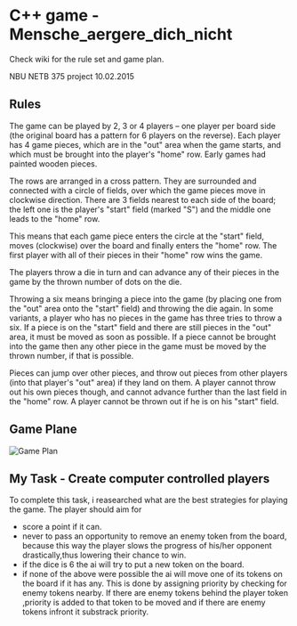 C++ game - Mensche_aergere_dich_nicht 
=========================
Check wiki for the rule set and game plan.

NBU NETB 375 project
10.02.2015


## Rules
The game can be played by 2, 3 or 4 players – one player per board side (the original board has a pattern for 6 players on the reverse). Each player has 4 game pieces, which are in the "out" area when the game starts, and which must be brought into the player's "home" row. Early games had painted wooden pieces.

The rows are arranged in a cross pattern. They are surrounded and connected with a circle of fields, over which the game pieces move in clockwise direction. There are 3 fields nearest to each side of the board; the left one is the player's "start" field (marked "S") and the middle one leads to the "home" row.

This means that each game piece enters the circle at the "start" field, moves (clockwise) over the board and finally enters the "home" row. The first player with all of their pieces in their "home" row wins the game.

The players throw a die in turn and can advance any of their pieces in the game by the thrown number of dots on the die.

Throwing a six means bringing a piece into the game (by placing one from the "out" area onto the "start" field) and throwing the die again. In some variants, a player who has no pieces in the game has three tries to throw a six. If a piece is on the "start" field and there are still pieces in the "out" area, it must be moved as soon as possible. If a piece cannot be brought into the game then any other piece in the game must be moved by the thrown number, if that is possible.

Pieces can jump over other pieces, and throw out pieces from other players (into that player's "out" area) if they land on them. A player cannot throw out his own pieces though, and cannot advance further than the last field in the "home" row. A player cannot be thrown out if he is on his "start" field.

## Game Plane
![Game Plan](http://upload.wikimedia.org/wikipedia/commons/9/91/Menschenaergern.svg)

## My Task - Create computer controlled players 
To complete this task, i reasearched what are the best strategies for playing the game. The player should aim for
- score a point if it can. 
- never to pass an opportunity to remove an enemy token from the board, because this way the player slows the progress of his/her opponent drastically,thus lowering their chance to win.
- if the dice is 6 the ai will try to put a new token on the board.
- if none of the above were possible the ai will move one of its tokens on the board if it has any. This is done by assigning priority by checking for enemy tokens nearby. If there are enemy tokens behind the player token ,priority is added to that token to be moved and if there are enemy tokens infront it substrack priority.
